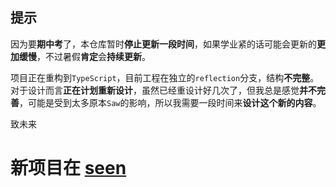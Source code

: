 ## 提示
因为要**期中考**了，本仓库暂时**停止更新一段时间**，如果学业紧的话可能会更新的**更加缓慢**，不过暑假**肯定**会**持续更新**。

项目正在重构到`TypeScript`，目前工程在独立的`reflection`分支，结构**不完整**。对于设计而言**正在计划重新设计**，虽然已经重设计好几次了，但我总是感觉**并不完善**，可能是受到太多原本`Saw`的影响，所以我需要一段时间来**设计这个新的内容**。

致未来

# 新项目在 [seen](https://github.com/ifshizuku/seen)
